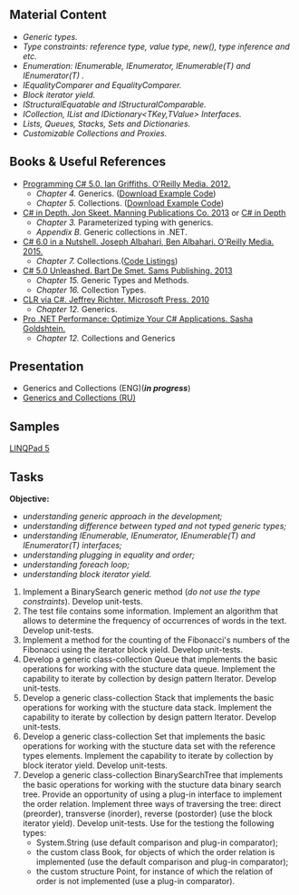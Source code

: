 ## Material Content 
- *Generic types.*
- *Type constraints: reference type,  value type, new(),  type inference and etc.*
- *Enumeration:  IEnumerable, IEnumerator, IEnumerable(T) and IEnumerator(T) .*
- *IEqualityComparer and EqualityComparer.*
- *Block iterator yield.*
- *IStructuralEquatable and IStructuralComparable.*
- *ICollection, IList and IDictionary<TKey,TValue> Interfaces.*
- *Lists, Queues, Stacks, Sets and Dictionaries.*
- *Customizable Collections and Proxies.*

## Books & Useful References 
- [Programming C# 5.0. Ian Griffiths. O'Reilly Media. 2012.](http://shop.oreilly.com/product/0636920024064.do) 
   - *Chapter 4.* Generics. ([Download Example Code](https://resources.oreilly.com/examples/0636920024064/blob/master/Ch04.zip)) 
   - *Chapter 5.* Collections. ([Download Example Code](https://resources.oreilly.com/examples/0636920024064/blob/master/Ch05.zip))
- [C# in Depth. Jon Skeet. Manning Publications Co. 2013](https://www.manning.com/books/c-sharp-in-depth-third-edition) or [C# in Depth](https://livebook.manning.com/#!/book/c-sharp-in-depth-third-edition/chapter-3/)
   - *Chapter 3.* Parameterized typing with generics.
   - *Appendix B.* Generic collections in .NET.
- [C# 6.0 in a Nutshell. Joseph Albahari, Ben Albahari. O'Reilly Media. 2015.](http://shop.oreilly.com/product/0636920040323.do)
   - *Chapter 7.* Collections.([Code Listings](http://www.albahari.com/nutshell/ch07.aspx))
- [C# 5.0 Unleashed. Bart De Smet. Sams Publishing. 2013](https://www.goodreads.com/book/show/16284093-c-5-0-unleashed)
   - *Chapter 15.* Generic Types and Methods.
   - *Chapter 16.* Collection Types.
- [CLR via C#. Jeffrey Richter. Microsoft Press. 2010](https://www.goodreads.com/book/show/7121415-clr-via-c)
   - *Chapter 12.* Generics.
- [Pro .NET Performance: Optimize Your C# Applications. Sasha Goldshtein.](http://www.apress.com/us/book/9781430244585)
   - *Chapter 12.* Collections and Generics
   
## Presentation 
- Generics and Collections (ENG)(***in progress***)
- [Generics and Collections (RU)](https://github.com/EPM-RD-NETLAB/.NET-Framework-modules/blob/master/M10.%20Generics%20and%20Collections/Generics%20and%20Collections.pptx)

## Samples 
[LINQPad 5](https://github.com/EPM-RD-NETLAB/.NET-Framework-modules/tree/master/M10.%20Generics%20and%20Collections/Samples/LINQPad%205)

## Tasks  
**Objective:** 
- *understanding generic approach in the development;*
- *understanding difference between typed and not typed generic types;*
- *understanding IEnumerable, IEnumerator, IEnumerable(T) and IEnumerator(T) interfaces;*
- *understanding plugging in equality and order;*
- *understanding foreach loop;*
- *understanding block iterator yield.*

1. Implement a BinarySearch generic method (*do not use the type constraints*). Develop unit-tests.
2. The test file contains some information. Implement an algorithm that allows to determine the frequency of occurrences of words in the text. Develop unit-tests.
3. Implement a method for the counting of the Fibonacci's numbers of the Fibonacci using the iterator block yield. Develop unit-tests.
4. Develop a generic class-collection Queue that implements the basic operations for working with the stucture data queue. Implement the capability to iterate by collection by design pattern Iterator. Develop unit-tests.
5. Develop a generic class-collection Stack that implements the basic operations for working with the stucture data stack. Implement the capability to iterate by collection by design pattern Iterator. Develop unit-tests.
6. Develop a generic class-collection Set that implements the basic operations for working with the stucture data set with the reference types elements. Implement the capability to iterate by collection by block iterator yield. Develop unit-tests.
7. Develop a generic class-collection BinarySearchTree that implements the basic operations for working with the stucture data binary search tree. Provide an opportunity of using a plug-in interface to implement the order relation. Implement three ways of traversing the tree: direct (preorder), transverse (inorder), reverse (postorder) (use the block iterator yield). Develop unit-tests. Use for the testiong the following types:
   - System.String (use default comparison and plug-in comparator);
   - the custom class Book, for objects of which the order relation is implemented (use the default comparison and plug-in comparator);
   - the custom structure Point, for instance of which the relation of order is not implemented (use a plug-in comparator).
